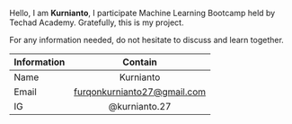 
Hello,
I am **Kurnianto**, I participate Machine Learning Bootcamp held by Techad Academy. 
Gratefully, this is my project. 

For any information needed, do not hesitate to discuss and learn together. 

| Information  | Contain |
| ------------- |:-------------:|
| Name      | Kurnianto    |
| Email      | furqonkurnianto27@gmail.com     |
| IG     | @kurnianto.27     |
